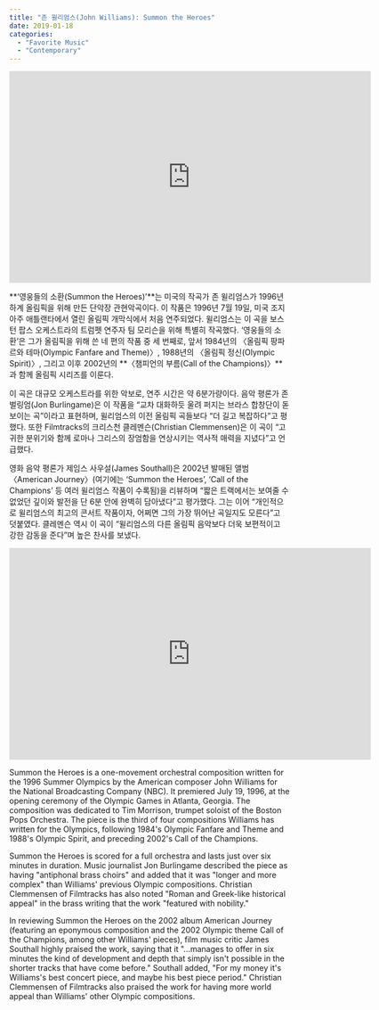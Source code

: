 ```yaml
---
title: "존 윌리엄스(John Williams): Summon the Heroes"
date: 2019-01-18
categories: 
  - "Favorite Music"
  - "Contemporary"
---
```


<iframe width="650" height="380" src="https://www.youtube.com/embed/q3kNRyh_rj8" frameborder="0" allowfullscreen="allowfullscreen" data-mce-fragment="1"></iframe>

<!--영웅들의 소환(Summon the Heroes)은 미국 작곡가 존 윌리엄스가 1996년 하계 올림픽을 위해 쓴 단악장의 관현악곡이다. 1996년 7월 19일 조지아 주 애틀랜타 올림픽 개막식에서 초연되었다. 이 곡은 보스턴 팝스 오케스트라의 트럼펫 연주자인 팀 모리슨을 위해 작곡되었다. 이 작품은 1984년 '올림픽 팡파르와 테마(Olympic Fanfare and Theme)', 1988년 '올림픽 정신(Olympic Spirit)', 2002년 '챔피언 소환(Call of the Champions)'에 이어 윌리엄스가 올림픽을 위해 쓴 네 개의 작품 중 세 번째 작품이다.

영웅들의 소환은 풀 오케스트라를 위해 악보가 작성되었고 길이는 6분 이상 정도이다. 음악 저널리스트 존 벌링엄(Jon Burlingame)은 이 곡이 "교송(交誦) 브라스 합창단"을 가지고 있다고 묘사했으며, 윌리엄스의 이전 올림픽 작품보다 "더 길고 더 복잡하다"고 덧붙였다. Filmtracks의 크리스천 클레멘슨(Christian Clemmensen)은 또한 이 작품이 "고귀함으로 특징지어졌다"고 쓴 브라스 관련 글에서 "로마와 그리스와 같은 역사적 매력"을 강조했다.

2002 년 앨범 American Journey (다른 윌리엄스 곡들 중에서도 시조 곡과 2002 년 올림픽 주제 인 Call of the Champions가 등장함)에서 Summon the Heroes를 검토하면서 영화 음악 평론가 James Southall은 "이전보다 짧은 트랙에서 불가능했던 개발과 깊이를 6 분 안에 제공 할 수 있게 되었다. " Southall은 "내 의견으로는(For my money) 윌리엄스 최고의 콘서트 곡이고 아마도 가장 좋은 곡이다"라고 덧붙였다. Filmtracks의 Christian Clemmensen은 Williams의 다른 올림픽 작곡보다 더 많은 세계 호소력이있는 작품에 대해 칭찬을 아끼지 않았다.-->

**‘영웅들의 소환(Summon the Heroes)’**는 미국의 작곡가 존 윌리엄스가 1996년 하계 올림픽을 위해 만든 단악장 관현악곡이다. 이 작품은 1996년 7월 19일, 미국 조지아주 애틀랜타에서 열린 올림픽 개막식에서 처음 연주되었다. 윌리엄스는 이 곡을 보스턴 팝스 오케스트라의 트럼펫 연주자 팀 모리슨을 위해 특별히 작곡했다. ‘영웅들의 소환’은 그가 올림픽을 위해 쓴 네 편의 작품 중 세 번째로, 앞서 1984년의 〈올림픽 팡파르와 테마(Olympic Fanfare and Theme)〉, 1988년의 〈올림픽 정신(Olympic Spirit)〉, 그리고 이후 2002년의 **〈챔피언의 부름(Call of the Champions)〉**과 함께 올림픽 시리즈를 이룬다. 

이 곡은 대규모 오케스트라를 위한 악보로, 연주 시간은 약 6분가량이다. 음악 평론가 존 벌링엄(Jon Burlingame)은 이 작품을 “교차 대화하듯 울려 퍼지는 브라스 합창단이 돋보이는 곡”이라고 표현하며, 윌리엄스의 이전 올림픽 곡들보다 “더 길고 복잡하다”고 평했다. 또한 Filmtracks의 크리스천 클레멘슨(Christian Clemmensen)은 이 곡이 “고귀한 분위기와 함께 로마나 그리스의 장엄함을 연상시키는 역사적 매력을 지녔다”고 언급했다. 

영화 음악 평론가 제임스 사우설(James Southall)은 2002년 발매된 앨범 〈American Journey〉(여기에는 ‘Summon the Heroes’, ‘Call of the Champions’ 등 여러 윌리엄스 작품이 수록됨)을 리뷰하며 “짧은 트랙에서는 보여줄 수 없었던 깊이와 발전을 단 6분 안에 완벽히 담아냈다”고 평가했다. 그는 이어 “개인적으로 윌리엄스의 최고의 콘서트 작품이자, 어쩌면 그의 가장 뛰어난 곡일지도 모른다”고 덧붙였다. 클레멘슨 역시 이 곡이 “윌리엄스의 다른 올림픽 음악보다 더욱 보편적이고 강한 감동을 준다”며 높은 찬사를 보냈다.

<iframe width="650" height="380" src="https://www.youtube.com/embed/WBkWpfMGUh4" frameborder="0" allowfullscreen="allowfullscreen" data-mce-fragment="1"></iframe>

Summon the Heroes is a one-movement orchestral composition written for the 1996 Summer Olympics by the American composer John Williams for the National Broadcasting Company (NBC). It premiered July 19, 1996, at the opening ceremony of the Olympic Games in Atlanta, Georgia. The composition was dedicated to Tim Morrison, trumpet soloist of the Boston Pops Orchestra. The piece is the third of four compositions Williams has written for the Olympics, following 1984's Olympic Fanfare and Theme and 1988's Olympic Spirit, and preceding 2002's Call of the Champions.

Summon the Heroes is scored for a full orchestra and lasts just over six minutes in duration. Music journalist Jon Burlingame described the piece as having "antiphonal brass choirs" and added that it was "longer and more complex" than Williams' previous Olympic compositions. Christian Clemmensen of Filmtracks has also noted "Roman and Greek-like historical appeal" in the brass writing that the work "featured with nobility."

In reviewing Summon the Heroes on the 2002 album American Journey (featuring an eponymous composition and the 2002 Olympic theme Call of the Champions, among other Williams' pieces), film music critic James Southall highly praised the work, saying that it "...manages to offer in six minutes the kind of development and depth that simply isn't possible in the shorter tracks that have come before." Southall added, "For my money it's Williams's best concert piece, and maybe his best piece period." Christian Clemmensen of Filmtracks also praised the work for having more world appeal than Williams' other Olympic compositions.